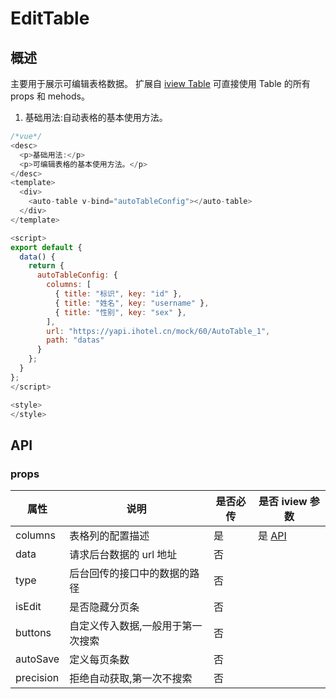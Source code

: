 # EditTable

## 概述

主要用于展示可编辑表格数据。
扩展自 [iview Table](https://www.iviewui.com/components/table) 可直接使用 Table 的所有 props 和 mehods。

1. 基础用法:自动表格的基本使用方法。

```javascript
/*vue*/
<desc>
  <p>基础用法:</p>
  <p>可编辑表格的基本使用方法。</p>
</desc>
<template>
  <div>
    <auto-table v-bind="autoTableConfig"></auto-table>
  </div>
</template>

<script>
export default {
  data() {
    return {
      autoTableConfig: {
        columns: [
          { title: "标识", key: "id" },
          { title: "姓名", key: "username" },
          { title: "性别", key: "sex" },
        ],
        url: "https://yapi.ihotel.cn/mock/60/AutoTable_1",
        path: "datas"
      }
    };
  }
};
</script>

<style>
</style>
```

## API

### props

| 属性      | 说明                              | 是否必传 | 是否 iview 参数                                        |
| --------- | --------------------------------- | -------- | ------------------------------------------------------ |
| columns   | 表格列的配置描述                  | 是       | 是 [API](https://www.iviewui.com/components/table#API) |
| data      | 请求后台数据的 url 地址           | 否       |
| type      | 后台回传的接口中的数据的路径      | 否       |
| isEdit    | 是否隐藏分页条                    | 否       |
| buttons   | 自定义传入数据,一般用于第一次搜索 | 否       |
| autoSave  | 定义每页条数                      | 否       |                                                        |
| precision | 拒绝自动获取,第一次不搜索         | 否       |
